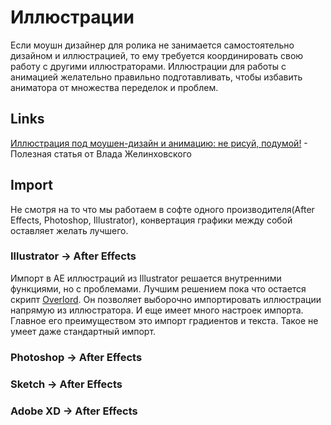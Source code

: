 # Иллюстрации

Если моушн дизайнер для ролика не занимается самостоятельно дизайном и иллюстрацией, то ему требуется координировать свою работу с другими иллюстраторами. Иллюстрации для работы с анимацией желательно правильно подготавливать, чтобы избавить аниматора от множества переделок и проблем.

## Links

[Иллюстрация под моушен-дизайн и анимацию: не рисуй, подумой!](https://medium.com/@vlad_muffin/%D0%B8%D0%BB%D0%BB%D1%8E%D1%81%D1%82%D1%80%D0%B0%D1%86%D0%B8%D1%8F-%D0%BF%D0%BE%D0%B4-%D0%BC%D0%BE%D1%83%D1%88%D0%B5%D0%BD-%D0%B4%D0%B8%D0%B7%D0%B0%D0%B9%D0%BD-%D0%B8-%D0%B0%D0%BD%D0%B8%D0%BC%D0%B0%D1%86%D0%B8%D1%8E-e3db468107ed) - Полезная статья от Влада Желинховского

## Import

Не смотря на то что мы работаем в софте одного производителя(After Effects, Photoshop, Illustrator), конвертация графики между собой оставляет желать лучшего.

### Illustrator → After Effects

Импорт в АЕ иллюстраций из Illustrator решается внутренними функциями, но с проблемами. Лучшим решением пока что остается скрипт [Overlord](https://www.battleaxe.co/overlord). Он позволяет выборочно импортировать иллюстрации напрямую из иллюстратора. И еще имеет много настроек импорта. Главное его преимуществом это импорт градиентов и текста. Такое не умеет даже стандартный импорт.

### Photoshop → After Effects

### Sketch → After Effects

### Adobe XD → After Effects
